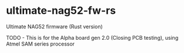 # ultimate-nag52-fw-rs
Ultimate NAG52 firmware (Rust version)

TODO - This is for the Alpha board gen 2.0 (Closing PCB testing), using Atmel SAM series processor
